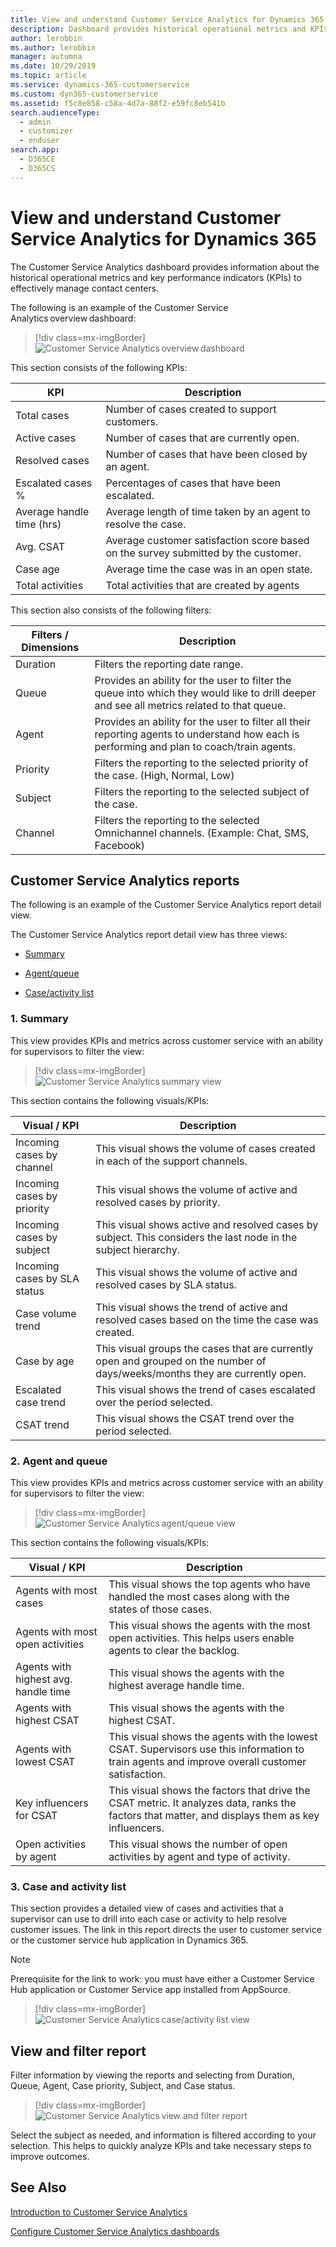 ```yaml
---
title: View and understand Customer Service Analytics for Dynamics 365 | Microsoft Docs
description: Dashboard provides historical operational metrics and KPIs to manage contact centers.  
author: lerobbin
ms.author: lerobbin
manager: autumna
ms.date: 10/29/2019
ms.topic: article
ms.service: dynamics-365-customerservice
ms.custom: dyn365-customerservice
ms.assetid: f5c8e858-c58a-4d7a-88f2-e59fc8eb541b
search.audienceType: 
  - admin
  - customizer
  - enduser
search.app: 
  - D365CE
  - D365CS
---
```


# View and understand Customer Service Analytics for Dynamics 365

The Customer Service Analytics dashboard provides information about the historical operational metrics and key performance indicators (KPIs) to effectively manage contact centers. 

The following is an example of the Customer Service Analytics overview dashboard:  

   > [!div class=mx-imgBorder]
   > ![Customer Service Analytics overview dashboard](media/cs-analytics-overview-dashboard.png "Customer Service Analytics overview dashboard")


This section consists of the following KPIs:  

| KPI                       | Description         |
|---------------------------|-------------------------|
|Total cases                |Number of cases created to support customers.      |
|Active cases               |Number of cases that are currently open.          |
|Resolved cases             |Number of cases that have been closed by an agent.   |
|Escalated cases %          |Percentages of cases that have been escalated.    |
|Average handle time (hrs) |Average length of time taken by an agent to resolve the case. |
|Avg. CSAT                  |Average customer satisfaction score based on the survey submitted by the customer. |
|Case age                    |Average time the case was in an open state.                 |
|Total activities            |Total activities that are created by agents                |

This section also consists of the following filters:

|Filters / Dimensions  |Description        |
|----------------------|-------------------|
|Duration              |Filters the reporting date range.|
|Queue                 |Provides an ability for the user to filter the queue into which they would like to drill deeper and see all metrics related to that queue. |
|Agent                 |Provides an ability for the user to filter all their reporting agents to understand how each is performing and plan to coach/train agents.  |
|Priority              |Filters the reporting to the selected priority of the case. (High, Normal, Low) |
|Subject               |Filters the reporting to the selected subject of the case.  |
|Channel               |Filters the reporting to the selected Omnichannel channels. (Example: Chat, SMS, Facebook)  |

## Customer Service Analytics reports

The following is an example of the Customer Service Analytics report detail view. 

The Customer Service Analytics report detail view has three views: 

   - [Summary](#1-summary)

   - [Agent/queue](#2-agent-and-queue)

   - [Case/activity list](#3-case-and-activity-list)


### 1. Summary
    
   This view provides KPIs and metrics across customer service with an ability for supervisors to filter the view:

   > [!div class=mx-imgBorder]
   > ![Customer Service Analytics summary view](media/cs-analytics-summary-view.png "Customer Service Analytics summary view")
    
   This section contains the following visuals/KPIs:

   |Visual / KPI              |Description                   |
   |---------------------------|------------------------------|
   |Incoming cases by channel  |This visual shows the volume of cases created in each of the support channels. |
   |Incoming cases by priority |This visual shows the volume of active and resolved cases by priority.        |
   |Incoming cases by subject  |This visual shows active and resolved cases by subject. This considers the last node in the subject hierarchy. |
   |Incoming cases by SLA status |This visual shows the volume of active and resolved cases by SLA status.      |
   |Case volume trend           |This visual shows the trend of active and resolved cases based on the time the case was created. |
   |Case by age                 |This visual groups the cases that are currently open and grouped on the number of days/weeks/months they are currently open. |
   |Escalated case trend        |This visual shows the trend of cases escalated over the period selected. |
   |CSAT trend                  |This visual shows the CSAT trend over the period selected.  |


### 2. Agent and queue 
    
   This view provides KPIs and metrics across customer service with an ability for supervisors to filter the view:
   
   
   <!--from editor: Please ensure that the names shown in the following image and the image in No. 3 are approved fictitious names. -->
   

   > [!div class=mx-imgBorder]
   > ![Customer Service Analytics agent/queue view](media/cs-analytics-agent-queue-view.png "Customer Service Analytics agent/queue  view")
    
   This section contains the following visuals/KPIs:
 
   |Visual / KPI              |Description                            |
   |---------------------------|---------------------------------------|
   |Agents with most cases     |This visual shows the top agents who have handled the most cases along with the states of those cases.|
   |Agents with most open activities          |This visual shows the agents with the most open activities. This helps users enable agents to clear the backlog.|
   |Agents with highest avg. handle time      |This visual shows the agents with the highest average handle time.|
   |Agents with highest CSAT                  |This visual shows the agents with the highest CSAT. |
   |Agents with lowest CSAT                   |This visual shows the agents with the lowest CSAT. Supervisors use this information to train agents and improve overall customer satisfaction.|
   |Key influencers for CSAT                   |This visual shows the factors that drive the CSAT metric. It analyzes data, ranks the factors that matter, and displays them as key influencers. |
   |Open activities by agent                  |This visual shows the number of open activities by agent and type of activity.|
 
 ### 3. Case and activity list
     
   This section provides a detailed view of cases and activities that a supervisor can use to drill into each case or activity to help resolve customer issues. The link in this report directs the user to customer service or the customer service hub application in Dynamics 365.  

   > [!NOTE]
   > Prerequisite for the link to work: you must have either a Customer Service Hub application or Customer Service app installed from AppSource. 
         
   > [!div class=mx-imgBorder]
   > ![Customer Service Analytics case/activity list view](media/cs-analytics-case-activity-list-view.png "Customer Service Analytics case/activity list view") 
    
## View and filter report  

Filter information by viewing the reports and selecting from Duration, Queue, Agent, Case priority, Subject, and Case status. 
    
   > [!div class=mx-imgBorder]
   > ![Customer Service Analytics view and filter report](media/cs-analytics-view-filer-report.png "Customer Service Analytics view and filter report")

Select the subject as needed, and information is filtered according to your selection. This helps to quickly analyze KPIs and take necessary steps to improve outcomes. 


## See Also 

[Introduction to Customer Service Analytics](introduction-customer-service-analytics.md) 

[Configure Customer Service Analytics dashboards](configure-customer-service-analytics-dashboard.md)

     

    



